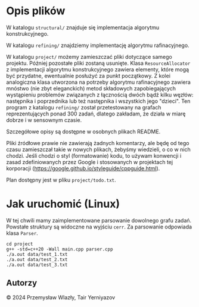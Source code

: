 # Opis plików

W katalogu `structural/` znajduje się implementacja algorytmu konstrukcyjnego.

W katalogu `refining/` znajdziemy implementację algorytmu rafinacyjnego.

W katalogu `project/` możemy zamieszczać pliki dotyczące samego projektu.
Później pozostałe pliki zostaną usunięte. Klasa `ResourceAllocator` z 
implementacji algorytmu konstrukcyjnego zawiera elementy, które mogą być
przydatne, ewentualnie posłużyć za punkt początkowy. Z kolei analogiczna
klasa utworzona na potrzeby algorytmu rafinacyjnego zawiera mnóstwo (nie zbyt
eleganckich) metod składowych zapobiegających wystąpieniu problemów związanych z
łącznością dwóch bądź kilku węzłów: następnika i poprzednika lub też następnika 
i wszystkich jego "dzieci". Ten program z katalogu `refining/` został 
przetestowany na grafach reprezentujących ponad 300 zadań, dlatego zakładam, że
działa w miarę dobrze i w sensownym czasie.

Szczegółowe opisy są dostępne w osobnych plikach README.

Pliki źródłowe prawie nie zawierają żadnych komentarzy, ale będę od tego czasu
zamieszczał takie w nowych plikach, żebyśmy wiedzieli, o co w nich chodzi. 
Jeśli chodzi o styl (formatowanie) kodu, to używam konwencji i zasad
zdefiniowanych przez Google i stosowanych w projektach tej korporacji 
(https://google.github.io/styleguide/cppguide.html).

Plan dostępny jest w pliku `project/todo.txt`.

# Jak uruchomić (Linux)
W tej chwili mamy zaimplementowane parsowanie dowolnego grafu zadań. Powstałe
struktury są widoczne na wyjściu `cerr`. Za parsowanie odpowiada klasa `Parser`.
```shell
cd project
g++ -std=c++20 -Wall main.cpp parser.cpp
./a.out data/test_1.txt
./a.out data/test_2.txt
./a.out data/test_3.txt
```

## Autorzy
&copy; 2024 Przemysław Wlazły, Tair Yerniyazov